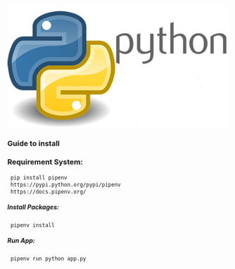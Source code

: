 ![featured-image](https://github.com/EudesSilva/python-playground/blob/master/python-logo.png)

     
### Guide to install 

### Requirement System:
 
     pip install pipenv
     https://pypi.python.org/pypi/pipenv
     https://docs.pipenv.org/

 ##### Install Packages:
 
     pipenv install

 ##### Run App:
 
     pipenv run python app.py
 
